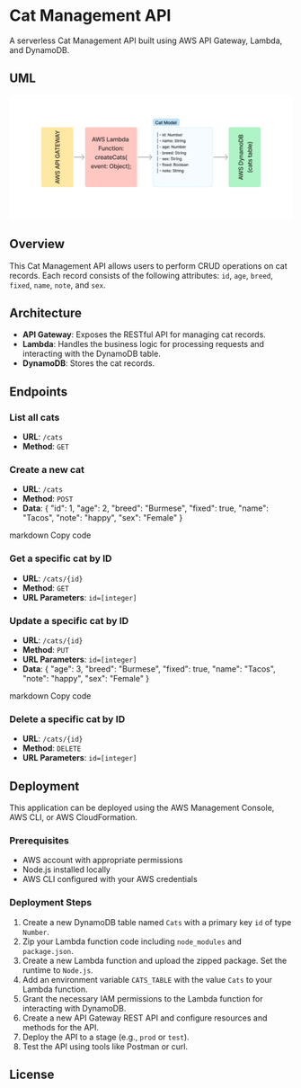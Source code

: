 # Cat Management API

A serverless Cat Management API built using AWS API Gateway, Lambda, and DynamoDB.

## UML

![UML](uml.png)

## Overview

This Cat Management API allows users to perform CRUD operations on cat records. Each record consists of the following attributes: `id`, `age`, `breed`, `fixed`, `name`, `note`, and `sex`.

## Architecture

- **API Gateway**: Exposes the RESTful API for managing cat records.
- **Lambda**: Handles the business logic for processing requests and interacting with the DynamoDB table.
- **DynamoDB**: Stores the cat records.

## Endpoints

### List all cats

- **URL**: `/cats`
- **Method**: `GET`

### Create a new cat

- **URL**: `/cats`
- **Method**: `POST`
- **Data**: 
{
"id": 1,
"age": 2,
"breed": "Burmese",
"fixed": true,
"name": "Tacos",
"note": "happy",
"sex": "Female"
}

markdown
Copy code

### Get a specific cat by ID

- **URL**: `/cats/{id}`
- **Method**: `GET`
- **URL Parameters**: `id=[integer]`

### Update a specific cat by ID

- **URL**: `/cats/{id}`
- **Method**: `PUT`
- **URL Parameters**: `id=[integer]`
- **Data**: 
{
"age": 3,
"breed": "Burmese",
"fixed": true,
"name": "Tacos",
"note": "happy",
"sex": "Female"
}

markdown
Copy code

### Delete a specific cat by ID

- **URL**: `/cats/{id}`
- **Method**: `DELETE`
- **URL Parameters**: `id=[integer]`

## Deployment

This application can be deployed using the AWS Management Console, AWS CLI, or AWS CloudFormation.

### Prerequisites

- AWS account with appropriate permissions
- Node.js installed locally
- AWS CLI configured with your AWS credentials

### Deployment Steps

1. Create a new DynamoDB table named `Cats` with a primary key `id` of type `Number`.
2. Zip your Lambda function code including `node_modules` and `package.json`.
3. Create a new Lambda function and upload the zipped package. Set the runtime to `Node.js`.
4. Add an environment variable `CATS_TABLE` with the value `Cats` to your Lambda function.
5. Grant the necessary IAM permissions to the Lambda function for interacting with DynamoDB.
6. Create a new API Gateway REST API and configure resources and methods for the API.
7. Deploy the API to a stage (e.g., `prod` or `test`).
8. Test the API using tools like Postman or curl.

## License